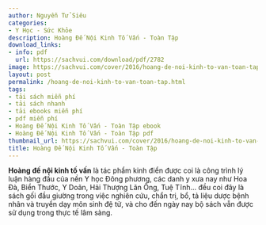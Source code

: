 ```yaml
---
author: Nguyễn Tử Siêu
categories:
- Y Học - Sức Khỏe
description: Hoàng Đế Nội Kinh Tố Vấn - Toàn Tập
download_links:
- info: pdf
  url: https://sachvui.com/download/pdf/2782
image: https://sachvui.com/cover/2016/hoang-de-noi-kinh-to-van-toan-tap.jpg
layout: post
permalink: /hoang-de-noi-kinh-to-van-toan-tap.html
tags:
- tải sách miễn phí
- tải sách nhanh
- tải ebooks miễn phí
- pdf miễn phí
- Hoàng Đế Nội Kinh Tố Vấn - Toàn Tập ebook
- Hoàng Đế Nội Kinh Tố Vấn - Toàn Tập pdf
thumbnail_url: https://sachvui.com/cover/2016/hoang-de-noi-kinh-to-van-toan-tap.jpg
title: Hoàng Đế Nội Kinh Tố Vấn - Toàn Tập
---
```


 <div class="item-desc text-justify"> <p><strong>Hoàng đế nội kinh tố vấn</strong> là tác phẩm kinh điển được coi là công trình lý luận hàng đầu của nền Y học Đông phương, các danh y xưa nay như Hoa Đà, Biển Thước, Y Doãn, Hải Thượng Lãn Ông, Tuệ Tĩnh... đều coi đây là sách gối đầu giường trong việc nghiên cứu, chẩn trị, bổ, tả liệu dược bệnh nhân và truyền dạy môn sinh đệ tử, và cho đến ngày nay bộ sách vẫn được sử dụng trong thực tế lâm sàng.</p> </div>
